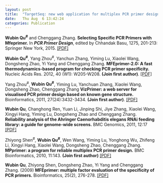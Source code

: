 ```yaml
---
layout: post
title:  "TargetSeq: new web application for multiplex PCR primer design"
date:   Thu Aug  6 13:42:24
categories: Publication
---
```

<strong>Wubin Qu<sup>#</sup></strong> and Chenggang Zhang. <strong>Selecting Specific PCR Primers with Mfeprimer.</strong> In <strong><i>PCR Primer Design</i></strong>, edited by Chhandak Basu, 1275, 201-213: Springer New York, 2015. [[PDF]](/download/QuWB_2015_MFEprimer_Protocol.pdf)

<strong>Wubin Qu<sup>#</sup></strong>, Yang Zhou<sup>#</sup>, Yanchun Zhang, Yiming Lu, Xiaolei Wang, Dongsheng Zhao, Yi Yang and Chenggang Zhang. <strong>MFEprimer-2.0: A fast thermodynamics-based program for checking PCR primer specificity.</strong> Nucleic Acids Res. 2012, 40 (W1): W205-W208. <strong>(Join first author)</strong>. [[PDF]](/download/QuWB_MFEprimer-2.0_NAR_2012.pdf)

Yang Zhou<sup>#</sup>, <strong>Wubin Qu<sup>#</sup></strong>, Yiming Lu, Yanchuan Zhang, Xiaolei Wang, Dongsheng Zhao, Chenggang Zhang <strong>VizPrimer: a web server for visualised PCR primer design based on known gene structure.</strong> Bioinformatics, 2011, 27(24):3432-3434. <strong>(Join first author)</strong>. [[PDF]](/download/ZhouY_QuWB_VizPrimer_Bioinformatics_2011.pdf)

<strong>Wubin Qu</strong>, Changhong Ren, Yuan Li, Jinping Shi, Jiye Zhang, Xiaolei Wang, Xingyi Hang, Yiming Lu, Dongsheng Zhao and Chenggang Zhang. <strong>Reliability analysis of the Ahringer Caenorhabditis elegans RNAi feeding library: a guide for genome-wide screens.</strong> BMC Genomics, 2011, 12:17
[[PDF]](/download/QuWB_2011_CelRNAi_BMC_Genomiics.pdf)

Zhiyong Shen<sup>#</sup>, <strong>Wubin Qu<sup>#</sup></strong>, Wen Wang, Yiming Lu, Yonghong Wu, Zhifeng Li, Xingyi Hang, Xiaolei Wang, Dongsheng Zhao, Chenggang Zhang. <strong>MPprimer: a program for reliable multiplex PCR primer design.</strong> BMC Bioinformatics, 2010, 11:143. <strong>(Join first author)</strong> [[PDF]](/download/ShenZY_QuWB_2010_MPprimer_BMC_Bioinformatics.pdf)

<strong>Wubin Qu</strong>, Zhiyong Shen, Dongsheng Zhao, Yi Yang and Chenggang Zhang. (2009) <strong>MFEprimer: multiple factor evaluation of the specificity of PCR primers.</strong> Bioinformatics, 25(2), 276-278. [[PDF]](/download/QuWB_2009_MFEprimer_Bioinformatics.pdf)
